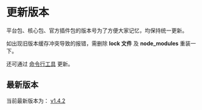 # 更新版本

平台包、核心包、官方插件包的版本号为了方便大家记忆，均保持统一更新。

如出现旧版本缓存冲突导致的报错，需删除 **lock 文件** 及 **node_modules** 重装一下。

还可通过 [命令行工具](/create/leafer.md#更新项目中的-leafer-依赖版本号) 更新。

## 最新版本

当前最新版本为： [v1.4.2](/update/index.md)
